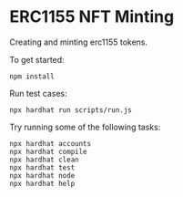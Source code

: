 # ERC1155 NFT Minting

Creating and minting erc1155 tokens.

To get started:

```shell
npm install
```

Run test cases:

```shell
npx hardhat run scripts/run.js
```

Try running some of the following tasks:

```shell
npx hardhat accounts
npx hardhat compile
npx hardhat clean
npx hardhat test
npx hardhat node
npx hardhat help
```

